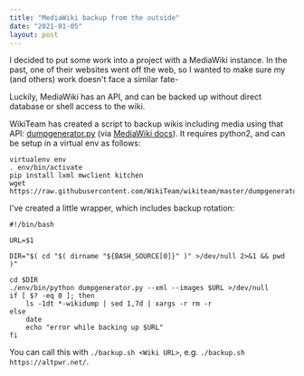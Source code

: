 ```yaml
---
title: "MediaWiki backup from the outside"
date: "2021-01-05"
layout: post
---
```


I decided to put some work into a project with a MediaWiki instance. In the past, one of their websites went off the web, so I wanted to make sure my (and others) work doesn't face a similar fate-

Luckily, MediaWiki has an API, and can be backed up without direct database or shell access to the wiki.

WikiTeam has created a script to backup wikis including media using that API: [dumpgenerator.py](https://raw.githubusercontent.com/WikiTeam/wikiteam/master/dumpgenerator.py) (via [MediaWiki docs](https://www.mediawiki.org/wiki/Manual:Backing_up_a_wiki#Without_shell_access_to_the_server)). It requires python2, and can be setup in a virtual env as follows:
```
virtualenv env
. env/bin/activate
pip install lxml mwclient kitchen
wget https://raw.githubusercontent.com/WikiTeam/wikiteam/master/dumpgenerator.py
```

I've created a little wrapper, which includes backup rotation:
```
#!/bin/bash

URL=$1

DIR="$( cd "$( dirname "${BASH_SOURCE[0]}" )" >/dev/null 2>&1 && pwd )"

cd $DIR
./env/bin/python dumpgenerator.py --xml --images $URL >/dev/null
if [ $? -eq 0 ]; then
	ls -1dt *-wikidump | sed 1,7d | xargs -r rm -r
else
	date
	echo "error while backing up $URL"
fi
```

You can call this with ``./backup.sh <Wiki URL>``, e.g. ``./backup.sh https://altpwr.net/``.
